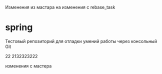 Изменения из мастара на изменения с rebase_task
# spring

Тестовый репозиторий для отладки умений работы через консольный Git

22
2132323222

изменения с мастера
